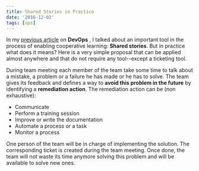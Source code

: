 ```yaml
---
title: Shared Stories in Practice
date: '2016-12-02'
tags: [ops]
---
```


In my [previous article](https://back2code.svbtle.com/devops-the-new-view) on **DevOps** , I talked about an important tool in the process of enabling cooperative learning: **Shared stories**. But in practice what does it means? Here is a very simple proposal that can be applied almost anywhere and that do not require any tool--except a ticketing tool.

During team meeting each member of the team take some time to talk about a mistake, a problem or a failure he has made or he has to solve.
The team gives its feedback and defines a way to **avoid this problem in the future** by identifying a **remediation action**. The remediation action can be (non exhaustive):

* Communicate
* Perform a training session
* Improve or write the documentation
* Automate a process or a task
* Monitor a process

One person of the team will be in charge of implementing the solution. The corresponding ticket is created during the team meeting. Once done, the team will not waste its time anymore solving this problem and will be available to solve new ones.
